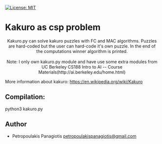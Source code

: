 [![License: MIT](https://img.shields.io/badge/License-MIT-yellow.svg)](https://opensource.org/licenses/MIT)
# Kakuro as csp problem 
<p align="center"
<img src="https://upload.wikimedia.org/wikipedia/commons/thumb/c/c8/Kakuro_black_box.svg/375px-Kakuro_black_box.svg.png" width="200" height="200">
</ p>
Kakuro.py can solve kakuro puzzles with FC and MAC algorithms. Puzzles are hard-coded but the user can hard-code it's own puzzle.
In the end of the computations winner algorithm is printed. <br /> <br />
Note: I only own kakuro.py module and  have use some extra modules from UC Berkeley CS188 Intro to AI -- Course Materials(http://ai.berkeley.edu/home.html)

More information about kakuro: https://en.wikipedia.org/wiki/Kakuro

## Compilation: 
python3 kakuro.py

## Author
* Petropoulakis Panagiotis petropoulakispanagiotis@gmail.com
